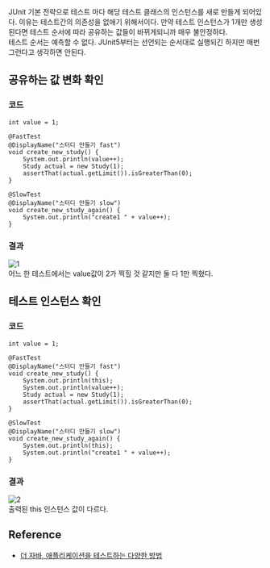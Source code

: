 JUnit 기본 전략으로 테스트 마다 해당 테스트 클래스의 인스턴스를 새로 만들게 되어있다. 이유는 테스트간의 의존성을 없애기 위해서이다. 만약 테스트 인스턴스가 1개만 생성된다면 테스트 순서에 따라 공유하는 값들이 바뀌게되니까 매우 불안정하다.   
테스트 순서는 예측할 수 없다. JUnit5부터는 선언되는 순서대로 실행되긴 하지만 매번 그런다고 생각하면 안된다.

## 공유하는 값 변화 확인
### 코드
```
int value = 1;
	
@FastTest
@DisplayName("스터디 만들기 fast")
void create_new_study() {
    System.out.println(value++);
    Study actual = new Study(1);
    assertThat(actual.getLimit()).isGreaterThan(0);
}

@SlowTest
@DisplayName("스터디 만들기 slow")
void create_new_study_again() {
    System.out.println("create1 " + value++);
}
```

### 결과
![1](https://raw.githubusercontent.com/smpark1020/tistory-smpark/master/images/%5BJUnit5%5D%20%ED%85%8C%EC%8A%A4%ED%8A%B8%20%EC%9D%B8%EC%8A%A4%ED%84%B4%EC%8A%A4/1.PNG)   
어느 한 테스트에서는 value값이 2가 찍힐 것 같지만 둘 다 1만 찍혔다.

## 테스트 인스턴스 확인
### 코드
```
int value = 1;
	
@FastTest
@DisplayName("스터디 만들기 fast")
void create_new_study() {
    System.out.println(this);
    System.out.println(value++);
    Study actual = new Study(1);
    assertThat(actual.getLimit()).isGreaterThan(0);
}

@SlowTest
@DisplayName("스터디 만들기 slow")
void create_new_study_again() {
    System.out.println(this);
    System.out.println("create1 " + value++);
}
```

### 결과
![2](https://raw.githubusercontent.com/smpark1020/tistory-smpark/master/images/%5BJUnit5%5D%20%ED%85%8C%EC%8A%A4%ED%8A%B8%20%EC%9D%B8%EC%8A%A4%ED%84%B4%EC%8A%A4/2.PNG)   
출력된 this 인스턴스 값이 다르다.   

## Reference
* [더 자바, 애플리케이션을 테스트하는 다양한 방법](https://www.inflearn.com/course/%EA%B0%9C%EB%B0%9C%EC%9E%90-%EC%9D%B8%ED%84%B0%EB%B7%B0?inst=9746dbc4)